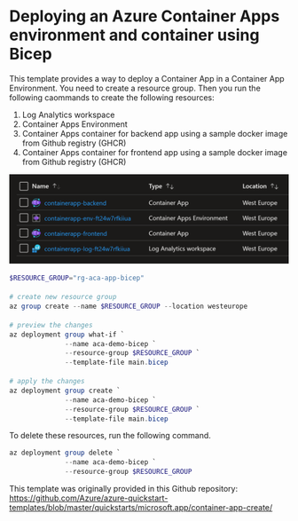# Deploying an Azure Container Apps environment and container using Bicep

This template provides a way to deploy a Container App in a Container App Environment.
You need to create a resource group. Then you run the following caommands to create the following resources:
1. Log Analytics workspace
2. Container Apps Environment
3. Container Apps container for backend app using a sample docker image from Github registry (GHCR)
3. Container Apps container for frontend app using a sample docker image from Github registry (GHCR)

<img src="images/resources.png">

```powershell
$RESOURCE_GROUP="rg-aca-app-bicep"

# create new resource group
az group create --name $RESOURCE_GROUP --location westeurope

# preview the changes
az deployment group what-if `
              --name aca-demo-bicep `
              --resource-group $RESOURCE_GROUP `
              --template-file main.bicep

# apply the changes
az deployment group create `
              --name aca-demo-bicep `
              --resource-group $RESOURCE_GROUP `
              --template-file main.bicep
```

To delete these resources, run the following command.

```powershell
az deployment group delete `
              --name aca-demo-bicep `
              --resource-group $RESOURCE_GROUP
```

This template was originally provided in this Github repository: https://github.com/Azure/azure-quickstart-templates/blob/master/quickstarts/microsoft.app/container-app-create/